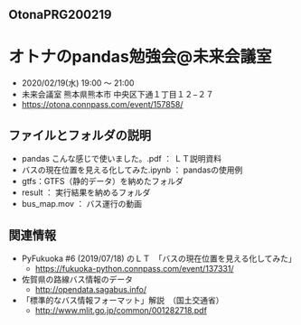## OtonaPRG200219
# オトナのpandas勉強会@未来会議室

- 2020/02/19(水) 19:00 〜 21:00
- 未来会議室  熊本県熊本市 中央区下通１丁目１２−２７
- https://otona.connpass.com/event/157858/

## ファイルとフォルダの説明
- pandas こんな感じで使いました。.pdf ： ＬＴ説明資料
- バスの現在位置を見える化してみた.ipynb ： pandasの使用例
- gtfs：GTFS（静的データ）を納めたフォルダ
- result ： 実行結果を納めるフォルダ
- bus_map.mov ： バス運行の動画

## 関連情報
- PyFukuoka #6 (2019/07/18) のＬＴ　「バスの現在位置を見える化してみた」
  * https://fukuoka-python.connpass.com/event/137331/
- 佐賀県の路線バス情報のデータ
  * http://opendata.sagabus.info/
- 「標準的なバス情報フォーマット」解説　（国土交通省）
  * http://www.mlit.go.jp/common/001282718.pdf

